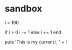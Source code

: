sandbox
=======

i = 100

if i > 0
  i -= 1
else
  i += 1
end

puts 'This is my current i, ' +  i
  
